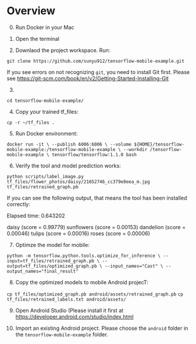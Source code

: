 # Overview

0. Run Docker in your Mac
1. Open the terminal

2. Downlaod the project workspace. Run:

`git clone https://github.com/sunyu912/tensorflow-mobile-example.git`

If you see errors on not recognizing `git`, you need to install Git first. Please see https://git-scm.com/book/en/v2/Getting-Started-Installing-Git

3. 

`cd tensorflow-mobile-example/`

4. Copy your trained tf_files:

`cp -r ~/tf_files .`

5. Run Docker environment:

`docker run -it \
  --publish 6006:6006 \
  --volume ${HOME}/tensorflow-mobile-example:/tensorflow-mobile-example \
  --workdir /tensorflow-mobile-example \
  tensorflow/tensorflow:1.1.0 bash`
  
6. Verify the tool and model prediction works:

`python scripts/label_image.py tf_files/flower_photos/daisy/21652746_cc379e0eea_m.jpg tf_files/retrained_graph.pb`

If you can see the following output, that means the tool has been installed correctly:

Elapsed time: 0.643202

daisy (score = 0.99779)
sunflowers (score = 0.00153)
dandelion (score = 0.00046)
tulips (score = 0.00016)
roses (score = 0.00006)

7. Optimze the model for mobile:

`python -m tensorflow.python.tools.optimize_for_inference \
  --input=tf_files/retrained_graph.pb \
  --output=tf_files/optimized_graph.pb \
  --input_names="Cast" \
  --output_names="final_result"`
  
8. Copy the optimized models to mobile Android projecT:

`cp tf_files/optimized_graph.pb android/assets/retrained_graph.pb`
`cp tf_files/retrained_labels.txt android/assets/`

9. Open Android Studio (Please install it first at https://developer.android.com/studio/index.html

10. Import an existing Android project. Please choose the `android` folder in the `tensorflow-mobile-example` folder.
